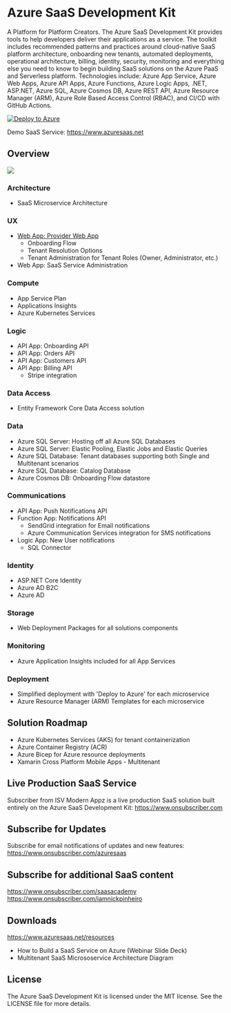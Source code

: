 # Azure SaaS Development Kit

A Platform for Platform Creators.  The Azure SaaS Development Kit provides tools to help developers deliver their applications as a service. The toolkit includes recommended patterns and practices around cloud-native SaaS platform architecture, onboarding new tenants, automated deployments, operational architecture, billing, identity, security, monitoring and everything else you need to know to begin building SaaS solutions on the Azure PaaS and Serverless platform. Technologies include: Azure App Service, Azure Web Apps, Azure API Apps, Azure Functions, Azure Logic Apps, .NET, ASP.NET, Azure SQL, Azure Cosmos DB, Azure REST API, Azure Resource Manager (ARM), Azure Role Based Access Control (RBAC), and CI/CD with GitHub Actions.

[![Deploy to Azure](https://www.azuresaas.net/assets/images/deploy-to-azure.svg)](https://portal.azure.com/#create/Microsoft.Template/uri/https%3A%2F%2Fraw.githubusercontent.com%2FAzure%2Fazure-saas%2Fmain%2Fsrc%2FSaas.Provider%2FSaas.Provider.Web.Deployment%2Fazuredeploy.json)

Demo SaaS Service:  https://www.azuresaas.net

## Overview

<img src="https://stsaasprod001.blob.core.windows.net/assets/images/azure-saas-technology-stack-diagram.png">

### Architecture
- SaaS Microservice Architecture

### UX
- [Web App: Provider Web App](src/Saas.Provider/README.md)
	- Onboarding Flow
	- Tenant Resolution Options
	- Tenant Administration for Tenant Roles (Owner, Administrator, etc.)
- Web App: SaaS Service Administration

### Compute
- App Service Plan
- Applications Insights
- Azure Kubernetes Services

### Logic
- API App: Onboarding API
- API App: Orders API
- API App: Customers API
- API App: Billing API
	- Stripe integration

### Data Access
- Entity Framework Core Data Access solution

### Data
- Azure SQL Server: Hosting off all Azure SQL Databases
- Azure SQL Server: Elastic Pooling, Elastic Jobs and Elastic Queries
- Azure SQL Database: Tenant databases supporting both Single and Multitenant scenarios
- Azure SQL Database: Catalog Database
- Azure Cosmos DB: Onboarding Flow datastore

### Communications
- API App: Push Notifications API
- Function App: Notifications API
	- SendGrid integration for Email notifications
	- Azure Communication Services integration for SMS notifications
- Logic App: New User notifications
	- SQL Connector

### Identity
- ASP.NET Core Identity
- Azure AD B2C
- Azure AD

### Storage
- Web Deployment Packages for all solutions components

### Monitoring
- Azure Application Insights included for all App Services

### Deployment
- Simplified deployment with 'Deploy to Azure' for each microservice
- Azure Resource Manager (ARM) Templates for each microservice

## Solution Roadmap
- Azure Kubernetes Services (AKS) for tenant containerization
- Azure Container Registry (ACR)
- Azure Bicep for Azure resource deployments
- Xamarin Cross Platform Mobile Apps - Multitenant

## Live Production SaaS Service
Subscriber from ISV Modern Appz is a live production SaaS solution built entirely on the Azure SaaS Development Kit:
https://www.onsubscriber.com

## Subscribe for Updates
Subscribe for email notifications of updates and new features:  
https://www.onsubscriber.com/azuresaas

## Subscribe for additional SaaS content 
https://www.onsubscriber.com/saasacademy  
https://www.onsubscriber.com/iamnickpinheiro

## Downloads
https://www.azuresaas.net/resources
- How to Build a SaaS Service on Azure (Webinar Slide Deck)  
- Multitenant SaaS Micrososervice Architecture Diagram


## License
The Azure SaaS Development Kit is licensed under the MIT license. See the LICENSE file for more details.